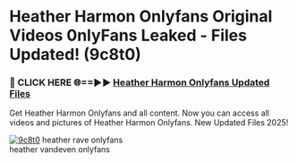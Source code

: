 # Heather Harmon Onlyfans Original Videos 0nlyFans Leaked - Files Updated! (9c8t0)

<h3>🔴 CLICK HERE 🌐==►► <a href="https://tinyurl.com/ms9xzufz" rel="nofollow">Heather Harmon Onlyfans Updated Files</a></h3>

Get Heather Harmon Onlyfans and all content. Now you can access all videos and pictures of Heather Harmon Onlyfans. New Updated Files 2025!

[![9c8t0](https://i.imgur.com/PQ7UWWw.gif)](https://tinyurl.com/ms9xzufz)
heather rave onlyfans<br>
heather vandeven onlyfans